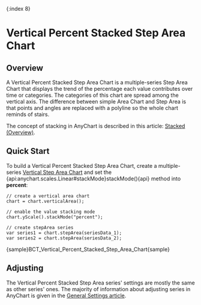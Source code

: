 {:index 8}
# Vertical Percent Stacked Step Area Chart

## Overview

A Vertical Percent Stacked Step Area Chart is a multiple-series Step Area Chart that displays the trend of the percentage each value contributes over time or categories. The categories of this chart are spread among the vertical axis. The difference between simple Area Chart and Step Area is that points and angles are replaced with a polyline so the whole chart reminds of stairs.

The concept of stacking in AnyChart is described in this article: [Stacked (Overview)](../Overview).

## Quick Start

To build a Vertical Percent Stacked Step Area Chart, create a multiple-series [Vertical Step Area Chart](../../Vertical/Step_Area_Chart) and set the {api:anychart.scales.Linear#stackMode}stackMode(){api} method into **percent**:

```
// create a vertical area chart
chart = chart.verticalArea();

// enable the value stacking mode
chart.yScale().stackMode("percent");

// create stepArea series
var series1 = chart.stepArea(seriesData_1);
var series2 = chart.stepArea(seriesData_2);
```

{sample}BCT\_Vertical\_Percent\_Stacked\_Step\_Area\_Chart{sample}

## Adjusting

The Vertical Percent Stacked Step Area series' settings are mostly the same as other series' ones. The majority of information about adjusting series in AnyChart is given in the [General Settings article](../../General_Settings).
